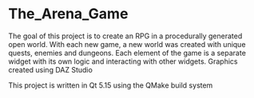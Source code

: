 # The_Arena_Game
The goal of this project is to create an RPG in a procedurally generated open world. With each new game, a new world was created with unique quests, enemies and dungeons. Each element of the game is a separate widget with its own logic and interacting with other widgets. Graphics created using DAZ Studio

This project is written in Qt 5.15 using the QMake build system
